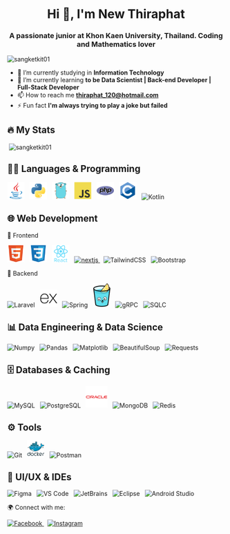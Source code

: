 <h1 align="center">Hi 👋, I'm New Thiraphat</h1>
<h3 align="center">A passionate junior at Khon Kaen University, Thailand. Coding and Mathematics lover</h3>

<p align="left"> 
  <img src="https://komarev.com/ghpvc/?username=sangketkit01&label=Profile%20views&color=0e75b6&style=flat" alt="sangketkit01" />
</p>

- 🔭 I’m currently studying in **Information Technology**
- 🌱 I’m currently learning **to be Data Scientist | Back-end Developer | Full-Stack Developer**
- 📫 How to reach me **thiraphat_120@hotmail.com**
- ⚡ Fun fact **I'm always trying to play a joke but failed**

## 🔥 My Stats
<p>&nbsp;<img align="center" src="https://github-readme-stats.vercel.app/api?username=sangketkit01&show_icons=true&locale=en" alt="sangketkit01" /></p>


## 🧑‍💻 Languages & Programming
<p align="left"> <img src="https://raw.githubusercontent.com/devicons/devicon/master/icons/java/java-original.svg" alt="Java" width="40"/> &nbsp; <img src="https://raw.githubusercontent.com/devicons/devicon/master/icons/python/python-original.svg" alt="Python" width="40"/> &nbsp; <img src="https://raw.githubusercontent.com/devicons/devicon/master/icons/go/go-original.svg" alt="Go" width="40"/> &nbsp; <img src="https://raw.githubusercontent.com/devicons/devicon/master/icons/javascript/javascript-original.svg" alt="JavaScript" width="40"/> &nbsp; <img src="https://raw.githubusercontent.com/devicons/devicon/master/icons/php/php-original.svg" alt="PHP" width="40"/> &nbsp; <img src="https://raw.githubusercontent.com/devicons/devicon/master/icons/c/c-original.svg" alt="C" width="40"/> &nbsp; <img src="https://www.vectorlogo.zone/logos/kotlinlang/kotlinlang-icon.svg" alt="Kotlin" width="40"/> </p>


## 🌐 Web Development
🔹 Frontend
<p align="left"> <img src="https://raw.githubusercontent.com/devicons/devicon/master/icons/html5/html5-original.svg" alt="HTML5" width="40"/> &nbsp; <img src="https://raw.githubusercontent.com/devicons/devicon/master/icons/css3/css3-original.svg" alt="CSS3" width="40"/> &nbsp; <img src="https://raw.githubusercontent.com/devicons/devicon/master/icons/react/react-original-wordmark.svg" alt="React" width="40"/> &nbsp; <a href="https://nextjs.org/" target="_blank" rel="noreferrer"> <img src="https://img.icons8.com/fluent-systems-filled/200/FFFFFF/nextjs.png" alt="nextjs" width="45"/> </a> &nbsp; <img src="https://www.vectorlogo.zone/logos/tailwindcss/tailwindcss-icon.svg" alt="TailwindCSS" width="40"/> &nbsp; <img src="https://upload.wikimedia.org/wikipedia/commons/b/b2/Bootstrap_logo.svg" alt="Bootstrap" width="50"/> </p>
🔸 Backend
<p align="left"> <img src="https://upload.wikimedia.org/wikipedia/commons/thumb/9/9a/Laravel.svg/1969px-Laravel.svg.png" alt="Laravel" width="40"/> &nbsp; <img src="https://raw.githubusercontent.com/devicons/devicon/master/icons/express/express-original.svg" alt="Express" width="40"/> &nbsp; <img src="https://www.vectorlogo.zone/logos/springio/springio-icon.svg" alt="Spring" width="40"/> &nbsp; <img src="https://raw.githubusercontent.com/gin-gonic/logo/master/color.png" alt="Gin" width="40"/> &nbsp; <img src="https://grpc.io/img/logos/grpc-icon-color.png" alt="gRPC" width="50"/> &nbsp; <img src="https://avatars.githubusercontent.com/u/136738596?v=4" alt="SQLC" width="50"/> </p>

## 📊 Data Engineering & Data Science
<p align="left"> <img src="https://upload.wikimedia.org/wikipedia/commons/1/1a/NumPy_logo.svg" alt="Numpy" width="60"/> &nbsp; <img src="https://img.icons8.com/color/512/pandas.png" alt="Pandas" width="40"/> &nbsp; <img src="https://www.jumpingrivers.com/blog/customising-matplotlib/matplot_title_logo.png" alt="Matplotlib" width="60"/> &nbsp; <img src="https://datascientest.com/en/files/2024/01/beautiful-soup.png" alt="BeautifulSoup" width="60"/> &nbsp; <img src="https://upload.wikimedia.org/wikipedia/commons/a/aa/Requests_Python_Logo.png" alt="Requests" width="40"/> </p>

## 🗄️ Databases & Caching
<p align="left"> <img src="https://cdn-icons-png.flaticon.com/512/5968/5968313.png" alt="MySQL" width="40"/> &nbsp; <img src="https://upload.wikimedia.org/wikipedia/commons/thumb/2/29/Postgresql_elephant.svg/800px-Postgresql_elephant.svg.png" alt="PostgreSQL" width="40"/> &nbsp; <img src="https://raw.githubusercontent.com/devicons/devicon/master/icons/oracle/oracle-original.svg" alt="Oracle" width="50"/> &nbsp; <img src="https://www.svgrepo.com/show/331488/mongodb.svg" alt="MongoDB" width="40"/> &nbsp; <img src="https://miro.medium.com/v2/resize:fit:1024/1*UYY3_DdeTQY8HRYm-RkP9Q.png" alt="Redis" width="40"/> </p>


## ⚙️ Tools
<p align="left"> <img src="https://www.vectorlogo.zone/logos/git-scm/git-scm-icon.svg" alt="Git" width="40"/> &nbsp; <img src="https://raw.githubusercontent.com/devicons/devicon/master/icons/docker/docker-original-wordmark.svg" alt="Docker" width="40"/> &nbsp; <img src="https://www.vectorlogo.zone/logos/getpostman/getpostman-icon.svg" alt="Postman" width="40"/> </p>

## 🎨 UI/UX & IDEs
<p align="left"> <img src="https://www.vectorlogo.zone/logos/figma/figma-icon.svg" alt="Figma" width="40"/> &nbsp; <img src="https://upload.wikimedia.org/wikipedia/commons/thumb/9/9a/Visual_Studio_Code_1.35_icon.svg/2048px-Visual_Studio_Code_1.35_icon.svg.png" alt="VS Code" width="40"/> &nbsp; <img src="https://static-00.iconduck.com/assets.00/jetbrains-icon-2048x2048-f1almn4u.png" alt="JetBrains" width="40"/> &nbsp; <img src="https://cdn.creazilla.com/icons/3253718/eclipse-icon-icon-md.png" alt="Eclipse" width="40"/> &nbsp; <img src="https://ss1.hevs.io/sw/img/android-studio-icon.png" alt="Android Studio" width="40"/> </p>

🌍 Connect with me:
<p align="left"> <a href="https://web.facebook.com/" target="blank"> <img src="https://raw.githubusercontent.com/rahuldkjain/github-profile-readme-generator/master/src/images/icons/Social/facebook.svg" alt="Facebook" width="40"/> </a> &nbsp; <a href="https://www.instagram.com/thirough5/" target="blank"> <img src="https://raw.githubusercontent.com/rahuldkjain/github-profile-readme-generator/master/src/images/icons/Social/instagram.svg" alt="Instagram" width="40"/> </a> </p>


